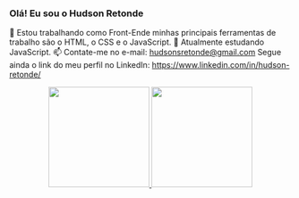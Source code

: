 ### Olá! Eu sou o Hudson Retonde
🔭 Estou trabalhando como Front-Ende minhas principais ferramentas de trabalho são o HTML, o CSS e o JavaScript.
🌱 Atualmente estudando JavaScript.
📫 Contate-me no e-mail: hudsonsretonde@gmail.com Segue ainda o link do meu perfil no LinkedIn: https://www.linkedin.com/in/hudson-retonde/
    

<div align="center">
  <a href="https://github.com/HudsonRetonde">
  <img height="180em" src="https://github-readme-stats.vercel.app/api?username=HudsonRetonde&show_icons=true&theme=dark&include_all_commits=true&count_private=true"/>
  <img height="180em" src="https://github-readme-stats.vercel.app/api/top-langs/?username=HudsonRetonde&layout=compact&langs_count=7&theme=dark"/>
</div>


